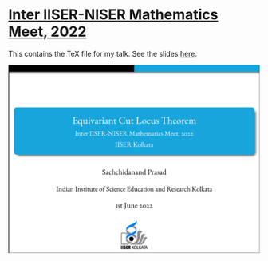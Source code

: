 # [Inter IISER-NISER Mathematics Meet, 2022](https://www.uni-math.gwdg.de/schick/DMV_OeMG_Sektion_Topologie_21.html)

This contains the TeX file for my talk. See the slides [here](https://students.iiserkol.ac.in/~sp17rs038/assets/attachments/IINMM-2022.pdf).

![](IINMM-2022-slide-sc.png)

